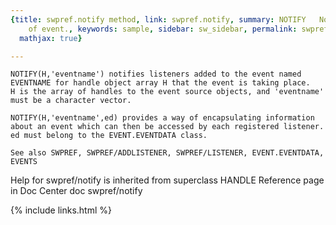 ```yaml
---
{title: swpref.notify method, link: swpref.notify, summary: NOTIFY   Notify listeners
    of event., keywords: sample, sidebar: sw_sidebar, permalink: swpref_notify, folder: swpref,
  mathjax: true}

---
```

    NOTIFY(H,'eventname') notifies listeners added to the event named 
    EVENTNAME for handle object array H that the event is taking place.  
    H is the array of handles to the event source objects, and 'eventname'
    must be a character vector.
 
    NOTIFY(H,'eventname',ed) provides a way of encapsulating information 
    about an event which can then be accessed by each registered listener.
    ed must belong to the EVENT.EVENTDATA class.
 
    See also SWPREF, SWPREF/ADDLISTENER, SWPREF/LISTENER, EVENT.EVENTDATA, EVENTS
Help for swpref/notify is inherited from superclass HANDLE
    Reference page in Doc Center
       doc swpref/notify

{% include links.html %}
